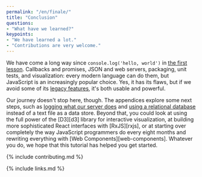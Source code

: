 ```yaml
---
permalink: "/en/finale/"
title: "Conclusion"
questions:
- "What have we learned?"
keypoints:
- "We have learned a lot."
- "Contributions are very welcome."
---
```


We have come a long way since `console.log('hello, world')` in [the first lesson](../basics/).
Callbacks and promises,
JSON and web servers,
packaging, unit tests, and visualization:
every modern language can do them,
but JavaScript is an increasingly popular choice.
Yes,
it has its flaws,
but if we avoid some of its [legacy features](../legacy/),
it's both usable and powerful.

Our journey doesn't stop here, though.
The appendices explore some next steps,
such as [logging what our server does](../logging/)
and [using a relational database](../database/) instead of a text file
as a data store.
Beyond that,
you could look at using the full power of the [D3][d3] library for interactive visualization,
at building more sophisticated React interfaces with [RxJS][rxjs],
or at starting over completely the way JavaScript programmers do every eight months
and rewriting everything with [Web Components][web-components].
Whatever you do,
we hope that this tutorial has helped you get started.

{% include contributing.md %}

{% include links.md %}
